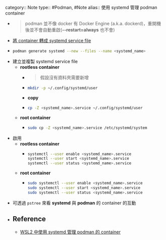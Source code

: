 category:: Note
type:: #Podman, #Note
alias:: 使用 systemd 管理 podman container

- > podman 並不像 docker 有 Docker Engine (a.k.a. dockerd)，重開機後並不會自動重啟(**--restart=always** 也不會)
- [將 container 轉成 systemd service file](https://docs.podman.io/en/latest/markdown/podman-generate-systemd.1.html)
- ```bash
  podman generate systemd --new --files --name <systemd_name>
  ```
- 建立並複製 systemd service file
	- **rootless container**
		- > 假設沒有資料夾需要新增
		- ```bash
		  mkdir -p ~/.config/systemd/user
		  ```
		- **copy**
		- ```bash
		  cp -Z <systemd_name>.service ~/.config/systemd/user
		  ```
	- **root container**
		- ```bash
		  sudo cp -Z <systemd_name>.service /etc/systemd/system
		  ```
- 啟用
	- **rootless container**
		- ```bash
		  systemctl --user enable <systemd_name>.service
		  systemctl --user start <systemd_name>.service
		  systemctl --user status <systemd_name>.service
		  ```
	- **root container**
		- ```bash
		  sudo systemctl --user enable <systemd_name>.service
		  sudo systemctl --user start <systemd_name>.service
		  sudo systemctl --user status <systemd_name>.service
		  ```
- 可透過 `pstree` 來看 **systemd** 與 **podman** 的 container 的互動
- ## Reference
	- [WSL2 中使用 systemd 管理 podman 的 container](https://www.omegaatt.com/blogs/develop/2023/wsl2_systemd_podman.html)